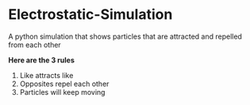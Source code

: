 # Electrostatic-Simulation
A python simulation that shows particles that are attracted and repelled from each other 

**Here are the 3 rules**
1. Like attracts like
2. Opposites repel each other 
3. Particles will keep moving